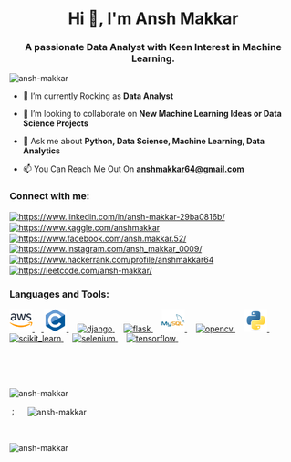<h1 align="center">Hi 👋, I'm Ansh Makkar</h1>
<h3 align="center">A passionate Data Analyst with Keen Interest in Machine Learning.</h3>

<p align="left"> <img src="https://komarev.com/ghpvc/?username=ansh-makkar&label=Profile%20views&color=0e75b6&style=flat" alt="ansh-makkar" /> </p>

- 🔭 I’m currently Rocking as **Data Analyst**

- 👯 I’m looking to collaborate on **New Machine Learning Ideas or Data Science Projects**

- 💬 Ask me about **Python, Data Science, Machine Learning, Data Analytics**

- 📫 You Can Reach Me Out On **anshmakkar64@gmail.com**

<h3 align="left">Connect with me:</h3>
<p align="left">
<a href="https://linkedin.com/in/https://www.linkedin.com/in/ansh-makkar-29ba0816b/" target="blank"><img align="center" src="https://raw.githubusercontent.com/rahuldkjain/github-profile-readme-generator/master/src/images/icons/Social/linked-in-alt.svg" alt="https://www.linkedin.com/in/ansh-makkar-29ba0816b/" height="30" width="40" /></a>
  &nbsp;&nbsp;&nbsp;
<a href="https://kaggle.com/https://www.kaggle.com/anshmakkar" target="blank"><img align="center" src="https://raw.githubusercontent.com/rahuldkjain/github-profile-readme-generator/master/src/images/icons/Social/kaggle.svg" alt="https://www.kaggle.com/anshmakkar" height="30" width="40" /></a>
  &nbsp;&nbsp;&nbsp;
<a href="https://fb.com/https://www.facebook.com/ansh.makkar.52/" target="blank"><img align="center" src="https://raw.githubusercontent.com/rahuldkjain/github-profile-readme-generator/master/src/images/icons/Social/facebook.svg" alt="https://www.facebook.com/ansh.makkar.52/" height="30" width="40" /></a>
  &nbsp;&nbsp;&nbsp;
<a href="https://instagram.com/https://www.instagram.com/ansh_makkar_0009/" target="blank"><img align="center" src="https://raw.githubusercontent.com/rahuldkjain/github-profile-readme-generator/master/src/images/icons/Social/instagram.svg" alt="https://www.instagram.com/ansh_makkar_0009/" height="30" width="40" /></a>
  &nbsp;&nbsp;&nbsp;
<a href="https://www.hackerrank.com/https://www.hackerrank.com/profile/anshmakkar64" target="blank"><img align="center" src="https://raw.githubusercontent.com/rahuldkjain/github-profile-readme-generator/master/src/images/icons/Social/hackerrank.svg" alt="https://www.hackerrank.com/profile/anshmakkar64" height="30" width="40" /></a>
  &nbsp;&nbsp;&nbsp;
<a href="https://www.leetcode.com/https://leetcode.com/ansh-makkar/" target="blank"><img align="center" src="https://raw.githubusercontent.com/rahuldkjain/github-profile-readme-generator/master/src/images/icons/Social/leet-code.svg" alt="https://leetcode.com/ansh-makkar/" height="30" width="40" /></a>
</p>

<h3 align="left">Languages and Tools:</h3>
<p align="left"> <a href="https://aws.amazon.com" target="_blank" rel="noreferrer"> <img src="https://raw.githubusercontent.com/devicons/devicon/master/icons/amazonwebservices/amazonwebservices-original-wordmark.svg" alt="aws" width="40" height="40"/> </a> &nbsp;&nbsp;&nbsp;<a href="https://www.cprogramming.com/" target="_blank" rel="noreferrer"> <img src="https://raw.githubusercontent.com/devicons/devicon/master/icons/c/c-original.svg" alt="c" width="40" height="40"/> </a> &nbsp;&nbsp;&nbsp; <a href="https://www.djangoproject.com/" target="_blank" rel="noreferrer"> <img src="https://cdn.worldvectorlogo.com/logos/django.svg" alt="django" width="40" height="40"/> </a> &nbsp;&nbsp;&nbsp; <a href="https://flask.palletsprojects.com/" target="_blank" rel="noreferrer"> <img src="https://www.vectorlogo.zone/logos/pocoo_flask/pocoo_flask-icon.svg" alt="flask" width="40" height="40"/> </a> &nbsp;&nbsp;&nbsp; <a href="https://www.mysql.com/" target="_blank" rel="noreferrer"> <img src="https://raw.githubusercontent.com/devicons/devicon/master/icons/mysql/mysql-original-wordmark.svg" alt="mysql" width="40" height="40"/> </a> &nbsp;&nbsp;&nbsp; <a href="https://opencv.org/" target="_blank" rel="noreferrer"> <img src="https://www.vectorlogo.zone/logos/opencv/opencv-icon.svg" alt="opencv" width="40" height="40"/> </a> &nbsp;&nbsp;&nbsp; <a href="https://www.python.org" target="_blank" rel="noreferrer"> <img src="https://raw.githubusercontent.com/devicons/devicon/master/icons/python/python-original.svg" alt="python" width="40" height="40"/> </a> &nbsp;&nbsp;&nbsp; <a href="https://scikit-learn.org/" target="_blank" rel="noreferrer"> <img src="https://upload.wikimedia.org/wikipedia/commons/0/05/Scikit_learn_logo_small.svg" alt="scikit_learn" width="40" height="40"/> </a>&nbsp;&nbsp;&nbsp; <a href="https://www.selenium.dev" target="_blank" rel="noreferrer"> <img src="https://raw.githubusercontent.com/detain/svg-logos/780f25886640cef088af994181646db2f6b1a3f8/svg/selenium-logo.svg" alt="selenium" width="40" height="40"/> </a> &nbsp;&nbsp;&nbsp; <a href="https://www.tensorflow.org" target="_blank" rel="noreferrer"> <img src="https://www.vectorlogo.zone/logos/tensorflow/tensorflow-icon.svg" alt="tensorflow" width="40" height="40"/> </a>&nbsp;&nbsp;&nbsp;  </p>
<br>
<br>
<br>

<p><img align="left" src="https://github-readme-stats.vercel.app/api/top-langs?username=ansh-makkar&show_icons=true&locale=en&layout=compact" alt="ansh-makkar" /></p>&nbsp;&nbsp;&nbsp;&nbsp;&nbsp;&nbsp;&nbsp;&nbsp;&nbsp;
<br>
<p>&nbsp;;&nbsp;&nbsp;&nbsp;&nbsp;&nbsp;&nbsp;<img align="center" src="https://github-readme-stats.vercel.app/api?username=ansh-makkar&show_icons=true&locale=en" alt="ansh-makkar" /></p>
&nbsp;&nbsp;&nbsp;&nbsp;&nbsp;&nbsp;
<br>
<p><img align="center" src="https://github-readme-streak-stats.herokuapp.com/?user=ansh-makkar&" alt="ansh-makkar" /></p>
